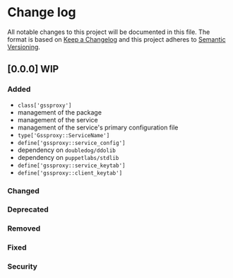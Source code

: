 <!--
This file is part of the doubledog-gssproxy Puppet module.
Copyright 2022 John Florian
SPDX-License-Identifier: GPL-3.0-or-later

Template

## [VERSION] WIP
### Added
### Changed
### Deprecated
### Removed
### Fixed
### Security

-->

# Change log

All notable changes to this project will be documented in this file.  The format is based on [Keep a Changelog](http://keepachangelog.com/en/1.0.0/) and this project adheres to [Semantic Versioning](http://semver.org).

## [0.0.0] WIP
### Added
- `class['gssproxy']`
- management of the package
- management of the service
- management of the service's primary configuration file
- `type['Gssproxy::ServiceName']`
- `define['gssproxy::service_config']`
- dependency on `doubledog/ddolib`
- dependency on `puppetlabs/stdlib`
- `define['gssproxy::service_keytab']`
- `define['gssproxy::client_keytab']`
### Changed
### Deprecated
### Removed
### Fixed
### Security
